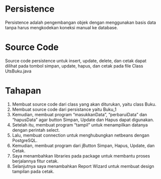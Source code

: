 # Persistence
Persistence adalah pengembangan objek dengan menggunakan basis data tanpa harus mengkodekan koneksi manual ke database.

# Source Code
Source code persistence untuk insert, update, delete, dan cetak dapat dilihat pada tombol simpan, update, hapus, dan cetak pada file Class UtsBuku.java

# Tahapan
1. Membuat source code dari class yang akan diturukan, yaitu class Buku.
2. Membuat source code dari persistance yaitu Buku_1
3. Kemudian, membuat program “masukkanData”, “perbaruiData” dan “hapusData” agar button Simpan, Update dan Hapus dapat digunakan.
4. Setelah itu, membuat program “tampil” untuk menampilkan datanya dengan perintah select.
5. Lalu, membuat connection untuk menghubungkan netbeans dengan PostgreSQL.
6. Kemudian, membuat program dari jButton Simpan, Hapus, Update, dan Cetak.
7. Saya menambahkan libraries pada package untuk membantu proses berjalannya fitur cetak.
8. Selanjutnya saya menambahkan Report Wizard untuk membuat design tampilan pada cetak. 
